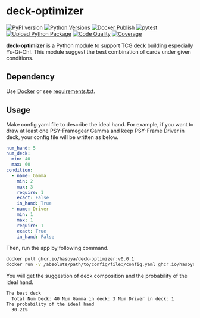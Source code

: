 # deck-optimizer

[![PyPI version](https://badge.fury.io/py/dkopt.svg)](https://badge.fury.io/py/dkopt)
[![Python Versions](https://img.shields.io/pypi/pyversions/dkopt.svg)](https://pypi.org/project/dkopt/)
[![Docker Publish](https://github.com/hasoya/deck-optimizer/actions/workflows/docker-publish.yml/badge.svg)](https://github.com/hasoya/deck-optimizer/actions/workflows/docker-publish.yml)
[![pytest](https://github.com/hasoya/deck-optimizer/actions/workflows/python-app.yml/badge.svg)](https://github.com/hasoya/deck-optimizer/actions/workflows/python-app.yml)
[![Upload Python Package](https://github.com/hasoya/deck-optimizer/actions/workflows/pypi-publish.yml/badge.svg)](https://github.com/hasoya/deck-optimizer/actions/workflows/pypi-publish.yml)
[![Code Quality](https://app.codacy.com/project/badge/Grade/9cd9ee6c310947029719e7c22af67cb2)](https://www.codacy.com/gh/hasoya/deck-optimizer/dashboard?utm_source=github.com&amp;utm_medium=referral&amp;utm_content=hasoya/deck-optimizer&amp;utm_campaign=Badge_Grade)
[![Coverage](https://app.codacy.com/project/badge/Coverage/9cd9ee6c310947029719e7c22af67cb2)](https://www.codacy.com/gh/hasoya/deck-optimizer/dashboard?utm_source=github.com&utm_medium=referral&utm_content=hasoya/deck-optimizer&utm_campaign=Badge_Coverage)

**deck-optimizer** is a Python module to support TCG deck building especially Yu-Gi-Oh!. This module suggest the best combination of cards under given conditions.

## Dependency

Use [Docker](https://www.docker.com/) or see [requirements.txt](https://github.com/hasoya/deck-optimizer/blob/main/requirements.txt).

## Usage

Make config yaml file to describe the ideal hand. For example, if you want to draw at least one PSY-Framegear Gamma and keep PSY-Frame Driver in deck, your config file will be written as below.

```yaml:config.yaml
num_hand: 5
num_deck:
  min: 40
  max: 60
condition:
  - name: Gamma
    min: 2
    max: 3
    require: 1
    exact: False
    in_hand: True
  - name: Driver
    min: 1
    max: 1
    require: 1
    exact: True
    in_hand: False
```

Then, run the app by following command.

```bash
docker pull ghcr.io/hasoya/deck-optimizer:v0.0.1
docker run -v /absolute/path/to/config/file:/config.yaml ghcr.io/hasoya/deck-optimizer:v0.0.1 -f /config.yaml
```

You will get the suggestion of deck composition and the probability of the ideal hand.

```bash
The best deck
  Total Num Deck: 40 Num Gamma in deck: 3 Num Driver in deck: 1
The probability of the ideal hand
  30.21%
```
